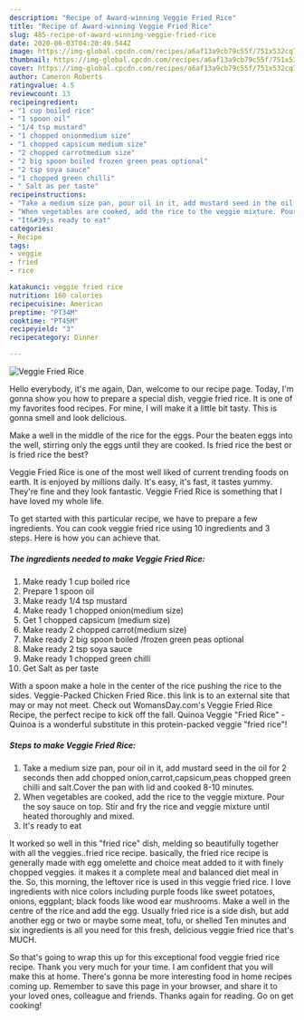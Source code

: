 ```yaml
---
description: "Recipe of Award-winning Veggie Fried Rice"
title: "Recipe of Award-winning Veggie Fried Rice"
slug: 485-recipe-of-award-winning-veggie-fried-rice
date: 2020-06-03T04:20:49.544Z
image: https://img-global.cpcdn.com/recipes/a6af13a9cb79c55f/751x532cq70/veggie-fried-rice-recipe-main-photo.jpg
thumbnail: https://img-global.cpcdn.com/recipes/a6af13a9cb79c55f/751x532cq70/veggie-fried-rice-recipe-main-photo.jpg
cover: https://img-global.cpcdn.com/recipes/a6af13a9cb79c55f/751x532cq70/veggie-fried-rice-recipe-main-photo.jpg
author: Cameron Roberts
ratingvalue: 4.5
reviewcount: 13
recipeingredient:
- "1 cup boiled rice"
- "1 spoon oil"
- "1/4 tsp mustard"
- "1 chopped onionmedium size"
- "1 chopped capsicum medium size"
- "2 chopped carrotmedium size"
- "2 big spoon boiled frozen green peas optional"
- "2 tsp soya sauce"
- "1 chopped green chilli"
- " Salt as per taste"
recipeinstructions:
- "Take a medium size pan, pour oil in it, add mustard seed in the oil for 2 seconds then add chopped onion,carrot,capsicum,peas chopped green chilli and salt.Cover the pan with lid and cooked 8-10 minutes."
- "When vegetables are cooked, add the rice to the veggie mixture. Pour the soy sauce on top. Stir and fry the rice and veggie mixture until heated thoroughly and mixed."
- "It&#39;s ready to eat"
categories:
- Recipe
tags:
- veggie
- fried
- rice

katakunci: veggie fried rice 
nutrition: 160 calories
recipecuisine: American
preptime: "PT34M"
cooktime: "PT45M"
recipeyield: "3"
recipecategory: Dinner

---
```



![Veggie Fried Rice](https://img-global.cpcdn.com/recipes/a6af13a9cb79c55f/751x532cq70/veggie-fried-rice-recipe-main-photo.jpg)

Hello everybody, it's me again, Dan, welcome to our recipe page. Today, I'm gonna show you how to prepare a special dish, veggie fried rice. It is one of my favorites food recipes. For mine, I will make it a little bit tasty. This is gonna smell and look delicious.

Make a well in the middle of the rice for the eggs. Pour the beaten eggs into the well, stirring only the eggs until they are cooked. Is fried rice the best or is fried rice the best?

Veggie Fried Rice is one of the most well liked of current trending foods on earth. It is enjoyed by millions daily. It's easy, it's fast, it tastes yummy. They're fine and they look fantastic. Veggie Fried Rice is something that I have loved my whole life.


To get started with this particular recipe, we have to prepare a few ingredients. You can cook veggie fried rice using 10 ingredients and 3 steps. Here is how you can achieve that.

##### The ingredients needed to make Veggie Fried Rice:

1. Make ready 1 cup boiled rice
1. Prepare 1 spoon oil
1. Make ready 1/4 tsp mustard
1. Make ready 1 chopped onion(medium size)
1. Get 1 chopped capsicum (medium size)
1. Make ready 2 chopped carrot(medium size)
1. Make ready 2 big spoon boiled /frozen green peas optional
1. Make ready 2 tsp soya sauce
1. Make ready 1 chopped green chilli
1. Get  Salt as per taste


With a spoon make a hole in the center of the rice pushing the rice to the sides. Veggie-Packed Chicken Fried Rice. this link is to an external site that may or may not meet. Check out WomansDay.com&#39;s Veggie Fried Rice Recipe, the perfect recipe to kick off the fall. Quinoa Veggie &#34;Fried Rice&#34; - Quinoa is a wonderful substitute in this protein-packed veggie &#34;fried rice&#34;! 

##### Steps to make Veggie Fried Rice:

1. Take a medium size pan, pour oil in it, add mustard seed in the oil for 2 seconds then add chopped onion,carrot,capsicum,peas chopped green chilli and salt.Cover the pan with lid and cooked 8-10 minutes.
1. When vegetables are cooked, add the rice to the veggie mixture. Pour the soy sauce on top. Stir and fry the rice and veggie mixture until heated thoroughly and mixed.
1. It&#39;s ready to eat


It worked so well in this &#34;fried rice&#34; dish, melding so beautifully together with all the veggies..fried rice recipe. basically, the fried rice recipe is generally made with egg omelette and choice meat added to it with finely chopped veggies. it makes it a complete meal and balanced diet meal in the. So, this morning, the leftover rice is used in this veggie fried rice. I love ingredients with nice colors including purple foods like sweet potatoes, onions, eggplant; black foods like wood ear mushrooms. Make a well in the centre of the rice and add the egg. Usually fried rice is a side dish, but add another egg or two or maybe some meat, tofu, or shelled Ten minutes and six ingredients is all you need for this fresh, delicious veggie fried rice that&#39;s MUCH. 

So that's going to wrap this up for this exceptional food veggie fried rice recipe. Thank you very much for your time. I am confident that you will make this at home. There's gonna be more interesting food in home recipes coming up. Remember to save this page in your browser, and share it to your loved ones, colleague and friends. Thanks again for reading. Go on get cooking!
